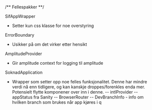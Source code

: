 /** Fellespakker **/

SifAppWrapper

-   Setter kun css klasse for noe overstyring

ErrorBoundary

-   Usikker på om det virker etter hensikt

AmplitudeProvider

-   Gir amplitude context for logging til amplitude

SoknadApplication

-   Wrapper som setter opp noe felles funksjonalitet. Denne har mindre verdi nå enn tidligere, og kan kanskje droppes/forenkles enda mer. Potensielt flytte komponener over inn i denne.
    -- intlProvider
    -- appStatus fra Sanity
    -- BrowserRouter
    -- DevBranchInfo - info om hvilken branch som brukes når app kjøres i q
